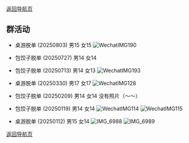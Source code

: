 [返回导航页](https://github.com/141801/info/blob/main/tinder.md)
## 群活动
- 桌游脱单 (20250803) 男15 女15
![WechatIMG190](https://github.com/user-attachments/assets/268c3627-93d3-43d8-aa73-4f84508e4123)

- 包饺子脱单 (20250727) 男14 女14
  
- 包饺子脱单 (20250713) 男14 女13
![WechatIMG193](https://github.com/user-attachments/assets/962b5477-ca62-4ae1-80ca-a3f7b82d736d)


- 桌游脱单 (20250330) 男17 女17
![WechatIMG128](https://github.com/user-attachments/assets/da2ccf52-53b4-49f8-852e-3588891e5484)


- 包饺子脱单 (20250209) 男14 女14
   没有照片（～～）
- 包饺子脱单 (20250119) 男14 女14
![WechatIMG114](https://github.com/user-attachments/assets/56f01273-4b83-4f6a-aeb1-098399d127a4)
![WechatIMG115](https://github.com/user-attachments/assets/f186ca70-a325-42cf-abf5-517cc8b2cdb0)


- 桌游脱单 (20250112) 男15 女14
![IMG_6988](https://github.com/user-attachments/assets/b46fbf8b-1bb8-49bd-b101-3ac94522cef4)
![IMG_6989](https://github.com/user-attachments/assets/2c382d7d-25f9-4fc0-bd7c-a8eb78f71986)



[返回导航页](https://github.com/141801/info/blob/main/tinder.md)
